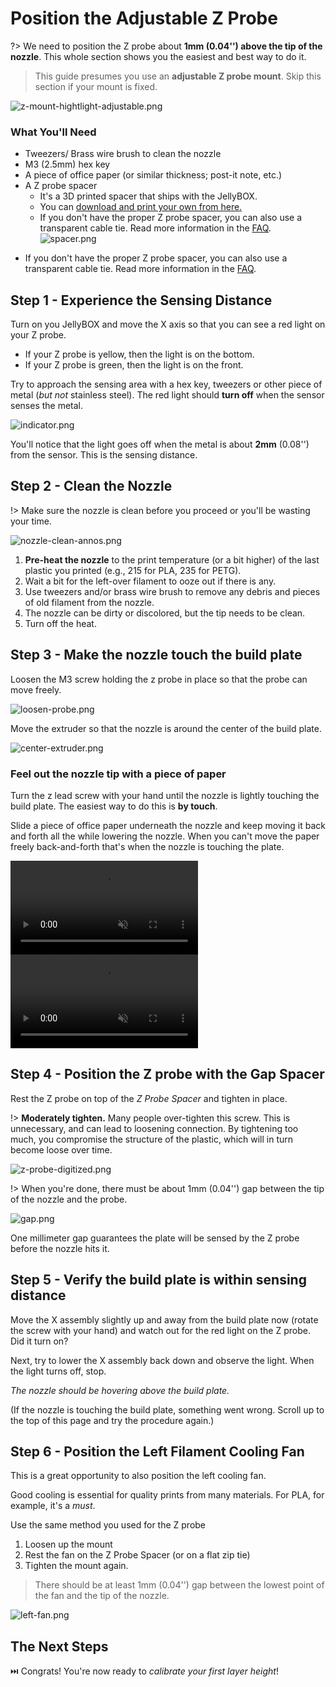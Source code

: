 # Position the Adjustable Z Probe

?> We need to position the Z probe about **1mm (0.04'') above the tip of the nozzle**. This whole section shows you the easiest and best way to do it.

> This guide presumes you use an **adjustable Z probe mount**. Skip this section if your mount is fixed.

![z-mount-hightlight-adjustable.png](assets/z-mount-hightlight-adjustable.png)


### What You'll Need
- Tweezers/ Brass wire brush to clean the nozzle
- M3 (2.5mm) hex key
- A piece of office paper (or similar thickness; post-it note, etc.)
- A Z probe spacer
     - It's a 3D printed spacer that ships with the JellyBOX.
     - You can [download and print your own from here.][z-spacer]
     - If you don't have the proper Z probe spacer, you can also use a transparent cable tie. Read more information in the [FAQ](FAQ?id=spacer).
      ![spacer.png](assets/spacer.png ':size=300%')

[z-spacer]: https://go.imade3d.com/z-probe-spacer

- If you don't have the proper Z probe spacer, you can also use a transparent cable tie. Read more information in the [FAQ](FAQ?id=spacer).

## Step 1 - Experience the Sensing Distance

Turn on you JellyBOX and move the X axis so that you can see a red light on your Z probe.
 - If your Z probe is yellow, then the light is on the bottom.
 - If your Z probe is green, then the light is on the front.

Try to approach the sensing area with a hex key, tweezers or other piece of metal (_but not_ stainless steel). The red light should **turn off** when the sensor senses the metal.

![indicator.png](assets/indicator.png)

You'll notice that the light goes off when the metal is about **2mm** (0.08'') from the sensor. This is the sensing distance.

## Step 2 - Clean the Nozzle

!> Make sure the nozzle is clean before you proceed or you'll be wasting your
time.

![nozzle-clean-annos.png](assets/nozzle-clean-annos.png)

1. **Pre-heat the nozzle** to the print temperature (or a bit higher) of the last plastic you printed (e.g., 215 for PLA, 235 for PETG).
2. Wait a bit for the left-over filament to ooze out if there is any.
3. Use tweezers and/or brass wire brush to remove any debris and pieces of old filament from the nozzle.
4. The nozzle can be dirty or discolored, but the tip needs to be clean.
5. Turn off the heat.

## Step 3 - Make the nozzle touch the build plate

Loosen the M3 screw holding the z probe in place so that the probe can move freely.

![loosen-probe.png](assets/loosen-probe.png)

Move the extruder so that the nozzle is around the center of the build plate.

![center-extruder.png](assets/center-extruder.png)

### Feel out the nozzle tip with a piece of paper

Turn the z lead screw with your hand until the nozzle is lightly touching the build plate. The easiest way to do this is **by touch**.

Slide a piece of office paper underneath the nozzle and keep moving it back and forth all the while lowering the nozzle. When you can't move the paper freely back-and-forth that's when the nozzle is touching the plate.

<video loop muted autoplay playsinline controls>
<source src="http://www.imade3d.com/awesome-assets/1st_layer_paper_11.mp4" />
Please use a modern browser like Firefox or Chrome to see this helpful video.
</video>

<video loop muted autoplay playsinline controls>
<source src="http://www.imade3d.com/awesome-assets/1st_layer_paper_2.mp4" />
Please use a modern browser like Firefox or Chrome to see this helpful video.
</video>

## Step 4 - Position the Z probe with the Gap Spacer

Rest the Z probe on top of the _Z Probe Spacer_ and tighten in place.

!> **Moderately tighten.** Many people over-tighten this screw. This is unnecessary, and can lead to loosening connection. By tightening too much, you compromise the structure of the plastic, which will in turn become loose over time.

![z-probe-digitized.png](assets/z-probe-digitized.png)

!> When you're done, there must be about 1mm (0.04'') gap between the tip of the nozzle and the probe.

![gap.png](assets/gap.png)

One millimeter gap guarantees the plate will be sensed by the Z probe before the nozzle hits it.

## Step 5 - Verify the build plate is within sensing distance

Move the X assembly slightly up and away from the build plate now (rotate the screw with your hand) and watch out for the red light on the Z probe. Did it turn on?

Next, try to lower the X assembly back down and observe the light. When the light turns off, stop.

_The nozzle should be hovering above the build plate._

(If the nozzle is touching the build plate, something went wrong. Scroll up to the top of this page and try the procedure again.)

## Step 6 - Position the Left Filament Cooling Fan

This is a great opportunity to also position the left cooling fan.

Good cooling is essential for quality prints from many materials. For PLA, for example, it's a _must_.

Use the same method you used for the Z probe
1. Loosen up the mount
1. Rest the fan on the Z Probe Spacer (or on a flat zip tie)
1. Tighten the mount again.

> There should be at least 1mm (0.04'') gap between the lowest point of the fan and the tip of the nozzle.

![left-fan.png](assets/left-fan.png)

## The Next Steps

⏭️ Congrats! You're now ready to _calibrate your first layer height_!